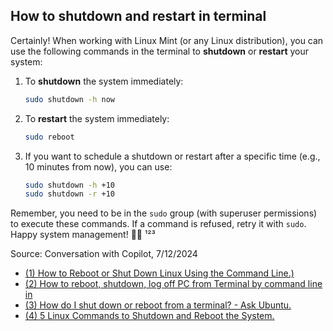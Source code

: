 ## How to shutdown and restart in terminal

Certainly! When working with Linux Mint (or any Linux distribution), you can use the following commands in the terminal to **shutdown** or **restart** your system:

1. To **shutdown** the system immediately:
    ```bash
    sudo shutdown -h now
    ```

2. To **restart** the system immediately:
    ```bash
    sudo reboot
    ```

3. If you want to schedule a shutdown or restart after a specific time (e.g., 10 minutes from now), you can use:
    ```bash
    sudo shutdown -h +10
    sudo shutdown -r +10
    ```

Remember, you need to be in the `sudo` group (with superuser permissions) to execute these commands. If a command is refused, retry it with `sudo`. Happy system management! 🚀🐧 ¹²³

Source: Conversation with Copilot, 7/12/2024
- [(1) How to Reboot or Shut Down Linux Using the Command Line.)](https://www.howtogeek.com/411925/how-to-reboot-or-shut-down-linux-using-the-command-line/.)
- [(2) How to reboot, shutdown, log off PC from Terminal by command line in](https://www.fosslinux.com/1115/how-to-reboot-shutdown-log-off-pc-from-terminal-by-command-line-in-ubuntu-and-linux-mint.htm.)
- [(3) How do I shut down or reboot from a terminal? - Ask Ubuntu.](https://askubuntu.com/questions/187071/how-do-i-shut-down-or-reboot-from-a-terminal.)
- [(4) 5 Linux Commands to Shutdown and Reboot the System.](https://www.binarytides.com/linux-command-shutdown-reboot-restart-system/.)